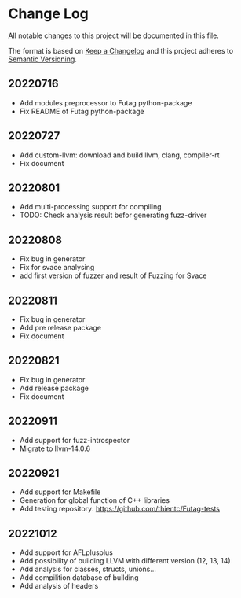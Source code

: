 
# Change Log
All notable changes to this project will be documented in this file.
 
The format is based on [Keep a Changelog](http://keepachangelog.com/)
and this project adheres to [Semantic Versioning](http://semver.org/).

## 20220716
- Add modules preprocessor to Futag python-package
- Fix README of Futag python-package

## 20220727
- Add custom-llvm: download and build llvm, clang, compiler-rt
- Fix document

## 20220801
- Add multi-processing support for compiling
- TODO: Check analysis result befor generating fuzz-driver

## 20220808
- Fix bug in generator
- Fix for svace analysing
- add first version of fuzzer and result of Fuzzing for Svace

## 20220811
- Fix bug in generator
- Add pre release package
- Fix document

## 20220821
- Fix bug in generator
- Add release package
- Fix document

## 20220911
- Add support for fuzz-introspector
- Migrate to llvm-14.0.6

## 20220921
- Add support for Makefile
- Generation for global function of C++ libraries
- Add testing repository: https://github.com/thientc/Futag-tests

## 20221012
- Add support for AFLplusplus
- Add possibility of building LLVM with different version (12, 13, 14)
- Add analysis for classes, structs, unions...
- Add compilition database of building
- Add analysis of headers